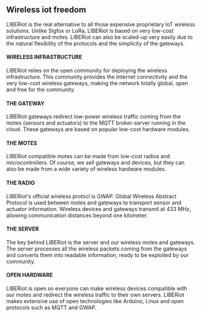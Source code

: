 ## Wireless iot freedom

LIBERiot is the real alternative to all those expensive proprietary IoT wireless solutions. Unlike Sigfox or LoRa, LIBERiot is based on very low-cost infrastructure and motes. LIBERiot can also be scaled-up very easily due to the natural flexibility of the protocols and the simplicity of the gateways.

#### WIRELESS INFRASTRUCTURE

LIBERiot relies on the open community for deploying the wireless infrastructure. This community provides the Internet connectivity and the very low-cost wireless gateways, making the network totally global, open and free for the community.

#### THE GATEWAY

LIBERiot gateways redirect low-power wireless traffic coming from the motes (sensors and actuators) to the MQTT broker-server running in the cloud. These gateways are based on popular low-cost hardware modules.

#### THE MOTES

LIBERiot compatible motes can be made from low-cost radios and microcontrollers. Of course, we sell gateways and devices, but they can also be made from a wide variety of wireless hardware modules.

#### THE RADIO

LIBERiot's official wireless protocl is GWAP. Global Wireless Abstract Protocol is used between motes and gateways to transport sensor and actuator information. Wireless devices and gateways transmit at 433 MHz, allowing communication distances beyond one kilometer.

#### THE SERVER

The key behind LIBERiot is the server and our wireless motes and gateways. The server processes all the wireless packets coming from the gateways and converts them into readable information, ready to be exploited by our community.

#### OPEN HARDWARE

LIBERiot is open so everyone can make wireless devices compatible with our motes and redirect the wireless traffic to their own servers. LIBERiot makes extensive use of open technologies like Arduino, Linux and open protocols such as MQTT and GWAP.
